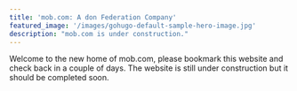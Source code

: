 ```yaml
---
title: 'mob.com: A don Federation Company'
featured_image: '/images/gohugo-default-sample-hero-image.jpg'
description: "mob.com is under construction."
---
```


Welcome to the new home of mob.com, please bookmark this website and check back in a couple of days. The website is still under construction but it should be completed soon.

